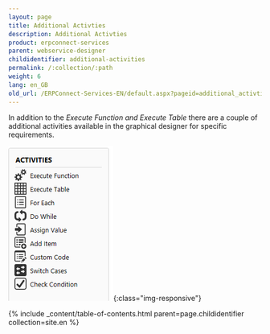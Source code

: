 ```yaml
---
layout: page
title: Additional Activties
description: Additional Activties
product: erpconnect-services
parent: webservice-designer
childidentifier: additional-activities
permalink: /:collection/:path
weight: 6
lang: en_GB
old_url: /ERPConnect-Services-EN/default.aspx?pageid=additional_activties
---
```


In addition to the *Execute Function and Execute Table* there are a couple of additional activities available in the graphical designer for specific requirements. 

![WSD-Activities1](/img/content/WSD-Activities1.png){:class="img-responsive"}

{% include _content/table-of-contents.html parent=page.childidentifier collection=site.en %}
